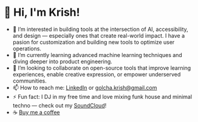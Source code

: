 # 👋 Hi, I'm Krish!

- 👀 I’m interested in building tools at the intersection of AI, accessibility, and design — especially ones that create real-world impact. I have a pasion for customization and building new tools to optimize user operations.
- 🌱 I’m currently learning advanced machine learning techniques and diving deeper into product engineering.
- 💞️ I’m looking to collaborate on open-source tools that improve learning experiences, enable creative expression, or empower underserved communities.
- 📫 How to reach me: [LinkedIn](https://www.linkedin.com/in/krishgolcha) or golcha.krish@gmail.com
- ⚡ Fun fact: I DJ in my free time and love mixing funk house and minimal techno — check out my [SoundCloud](https://soundcloud.com/krish-golcha)!
- ☕️ [Buy me a coffee](https://buymeacoffee.com/krishgolcha)
